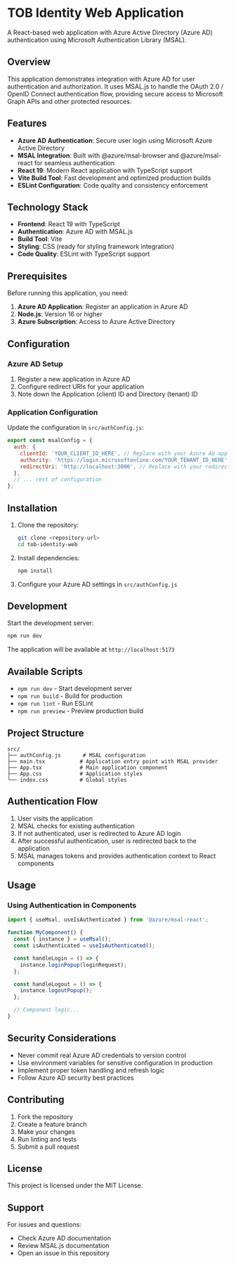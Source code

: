 # TOB Identity Web Application

A React-based web application with Azure Active Directory (Azure AD) authentication using Microsoft Authentication Library (MSAL).

## Overview

This application demonstrates integration with Azure AD for user authentication and authorization. It uses MSAL.js to handle the OAuth 2.0 / OpenID Connect authentication flow, providing secure access to Microsoft Graph APIs and other protected resources.

## Features

- **Azure AD Authentication**: Secure user login using Microsoft Azure Active Directory
- **MSAL Integration**: Built with @azure/msal-browser and @azure/msal-react for seamless authentication
- **React 19**: Modern React application with TypeScript support
- **Vite Build Tool**: Fast development and optimized production builds
- **ESLint Configuration**: Code quality and consistency enforcement

## Technology Stack

- **Frontend**: React 19 with TypeScript
- **Authentication**: Azure AD with MSAL.js
- **Build Tool**: Vite
- **Styling**: CSS (ready for styling framework integration)
- **Code Quality**: ESLint with TypeScript support

## Prerequisites

Before running this application, you need:

1. **Azure AD Application**: Register an application in Azure AD
2. **Node.js**: Version 16 or higher
3. **Azure Subscription**: Access to Azure Active Directory

## Configuration

### Azure AD Setup

1. Register a new application in Azure AD
2. Configure redirect URIs for your application
3. Note down the Application (client) ID and Directory (tenant) ID

### Application Configuration

Update the configuration in `src/authConfig.js`:

```javascript
export const msalConfig = {
  auth: {
    clientId: 'YOUR_CLIENT_ID_HERE', // Replace with your Azure AD application client ID
    authority: 'https://login.microsoftonline.com/YOUR_TENANT_ID_HERE', // Replace with your tenant ID
    redirectUri: 'http://localhost:3000', // Replace with your redirect URI
  },
  // ... rest of configuration
};
```

## Installation

1. Clone the repository:
   ```bash
   git clone <repository-url>
   cd tob-identity-web
   ```

2. Install dependencies:
   ```bash
   npm install
   ```

3. Configure your Azure AD settings in `src/authConfig.js`

## Development

Start the development server:

```bash
npm run dev
```

The application will be available at `http://localhost:5173`

## Available Scripts

- `npm run dev` - Start development server
- `npm run build` - Build for production
- `npm run lint` - Run ESLint
- `npm run preview` - Preview production build

## Project Structure

```
src/
├── authConfig.js       # MSAL configuration
├── main.tsx           # Application entry point with MSAL provider
├── App.tsx            # Main application component
├── App.css            # Application styles
└── index.css          # Global styles
```

## Authentication Flow

1. User visits the application
2. MSAL checks for existing authentication
3. If not authenticated, user is redirected to Azure AD login
4. After successful authentication, user is redirected back to the application
5. MSAL manages tokens and provides authentication context to React components

## Usage

### Using Authentication in Components

```jsx
import { useMsal, useIsAuthenticated } from '@azure/msal-react';

function MyComponent() {
  const { instance } = useMsal();
  const isAuthenticated = useIsAuthenticated();

  const handleLogin = () => {
    instance.loginPopup(loginRequest);
  };

  const handleLogout = () => {
    instance.logoutPopup();
  };

  // Component logic...
}
```

## Security Considerations

- Never commit real Azure AD credentials to version control
- Use environment variables for sensitive configuration in production
- Implement proper token handling and refresh logic
- Follow Azure AD security best practices

## Contributing

1. Fork the repository
2. Create a feature branch
3. Make your changes
4. Run linting and tests
5. Submit a pull request

## License

This project is licensed under the MIT License.

## Support

For issues and questions:
- Check Azure AD documentation
- Review MSAL.js documentation
- Open an issue in this repository
